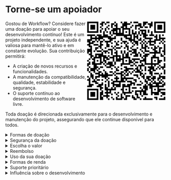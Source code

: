 # Torne-se um apoiador

<img align="right" height="250px" src="/Images/Donate.png"/>

Gostou de Workflow? Considere fazer uma doação para apoiar o seu desenvolvimento contínuo! Este é um projeto independente, e sua ajuda é valiosa para mantê-lo ativo e em constante evolução. Sua contribuição permitirá:

- A criação de novos recursos e funcionalidades.
- A manutenção da compatibilidade, qualidade, estabilidade e segurança.
- O suporte contínuo ao desenvolvimento de software livre.

Toda doação é direcionada exclusivamente para o desenvolvimento e manutenção do projeto, assegurando que ele continue disponível para todos.

<details>
<summary>Formas de doação</summary>
    
Apoie via PIX de forma simples e rápida.

</details>

<details>
<summary>Segurança da doação</summary>
    
Sua doação é segura. PIX é um sistema de pagamento instantâneo desenvolvido pelo Banco Central do Brasil, disponível 24/7. É gratuito para pessoas físicas e permite transferências rápidas e seguras entre contas bancárias.

</details>

<details>

<summary>Escolha o valor</summary>
    
Você define o valor da sua contribuição ao escanear o QRCode pelo aplicativo do seu banco.

</details>

<details>

<summary>Reembolso</summary>
    
Doações são definitivas e não reembolsáveis.

</details>

<details>

<summary>Uso da sua doação</summary>

Sua doação é destinada diretamente à manutenção e ao aprimoramento do projeto, cobrindo os custos de desenvolvimento e infraestrutura, e garantindo que ele permaneça livre e acessível.

</details>

<details>

<summary>Formas de renda</summary>

Este é um projeto independente, sem fontes de renda externas. As doações ajudam a garantir sua continuidade.

</details>

<details>

<summary>Suporte prioritário</summary>

O suporte é oferecido a todos conforme a documentação de [Suporte][Suporte]. As doações não garantem suporte prioritário.

</details>

<details>

<summary>Influência sobre o desenvolvimento</summary>

Doações são bem-vindas, mas não influenciam o roadmap do projeto. Para solicitar melhorias, verifique como [Contribuir][Contribuir].

</details>

[Suporte]: /SUPPORT.md
[Contribuir]: /CONTRIBUTING.md